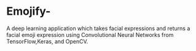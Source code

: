 # Emojify-
A deep learning application which takes facial expressions and returns a facial emoji expression using Convolutional Neural Networks from TensorFlow,Keras, and OpenCV. 
